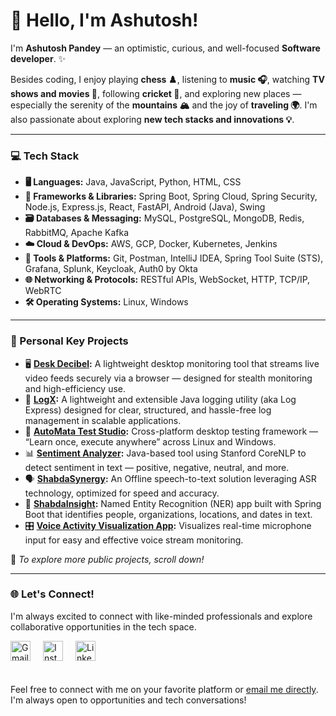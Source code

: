 # 👋 Hello, I'm Ashutosh!

I'm **Ashutosh Pandey** — an optimistic, curious, and well-focused **Software developer**. ✨

Besides coding, I enjoy playing **chess ♟️**, listening to **music 🎧**, watching **TV shows and movies 🍿**, following **cricket 🏏**, and exploring new places — especially the serenity of the **mountains 🏔️** and the joy of **traveling 🌍**. I'm also passionate about exploring **new tech stacks and innovations 💡**.

---
### 💻 Tech Stack
- **🖥️ Languages:** Java, JavaScript, Python, HTML, CSS  
- **🧱 Frameworks & Libraries:** Spring Boot, Spring Cloud, Spring Security, Node.js, Express.js, React, FastAPI, Android (Java), Swing  
- **🗃️ Databases & Messaging:** MySQL, PostgreSQL, MongoDB, Redis, RabbitMQ, Apache Kafka  
- **☁️ Cloud & DevOps:** AWS, GCP, Docker, Kubernetes, Jenkins  
- **🧰 Tools & Platforms:** Git, Postman, IntelliJ IDEA, Spring Tool Suite (STS), Grafana, Splunk, Keycloak, Auth0 by Okta
- **🌐 Networking & Protocols:** RESTful APIs, WebSocket, HTTP, TCP/IP, WebRTC  
- **🛠️ Operating Systems:** Linux, Windows

---
### 🚀 Personal Key Projects

- 🖥️ **[Desk Decibel](#Desk-Decibel):** A lightweight desktop monitoring tool that streams live video feeds securely via a browser — designed for stealth monitoring and high-efficiency use.
- 🧩 **[LogX](#LogX):** A lightweight and extensible Java logging utility (aka Log Express) designed for clear, structured, and hassle-free log management in scalable applications.
- 🤖 **[AutoMata Test Studio](#Automata):** Cross-platform desktop testing framework — “Learn once, execute anywhere” across Linux and Windows.
- 📊 **[Sentiment Analyzer](#SentimentAnalyzer):** Java-based tool using Stanford CoreNLP to detect sentiment in text — positive, negative, neutral, and more.
- 🗣️ **[ShabdaSynergy](#ShabdaSynergy):** An Offline speech-to-text solution leveraging ASR technology, optimized for speed and accuracy.
- 🧠 **[ShabdaInsight](#ShabdaInsight):** Named Entity Recognition (NER) app built with Spring Boot that identifies people, organizations, locations, and dates in text.
- 🎛️ **[Voice Activity Visualization App](#Voice-activity-visualization):** Visualizes real-time microphone input for easy and effective voice stream monitoring.

📜 *To explore more public projects, scroll down!*

---
<h3>🌐 Let's Connect!</h3>
<p>
  I'm always excited to connect with like-minded professionals and explore collaborative opportunities in the tech space.
</p>
<!-- Social Links -->
<div style="margin-top: 10px; display: flex; gap: 20px; align-items: center; flex-wrap: wrap;">
  <a href="mailto:pandeyashutosh771@gmail.com" title="Email">
    <img alt="Gmail" src="https://img.icons8.com/color/48/gmail-new.png" width="32" height="32"/>
  </a>
  <a href="https://www.instagram.com/theashutoshpandey" target="_blank" title="Instagram">
    <img alt="Instagram" src="https://img.icons8.com/fluency/48/instagram-new.png" width="32" height="32"/>
  </a>
  <a href="https://www.linkedin.com/in/ashutosh-pandey-7b9424221/" target="_blank" title="LinkedIn">
    <img alt="LinkedIn" src="https://img.icons8.com/color/48/linkedin.png" width="32" height="32"/>
  </a>
</div>
<br>
<p style="margin-top: 20px;">
  Feel free to connect with me on your favorite platform or 
  <a href="#" onclick="window.location.href='mailto:' + 'pandeyashutosh771' + '@gmail.com'">email me directly</a>. 
  I'm always open to opportunities and tech conversations!
</p>
